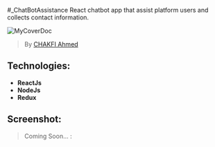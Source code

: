 #_ChatBotAssistance
React chatbot app that assist platform users and  collects contact information.

![MyCoverDoc](https://user-images.githubusercontent.com/36175107/222153466-ffb1d2ef-b977-4085-855b-7719bf76419d.png)

> By [CHAKFI Ahmed](https://www.linkedin.com/in/chakfi-ahmed/)

## Technologies:

- **ReactJs**
- **NodeJs**
- **Redux**


## Screenshot:
 > Coming Soon... : 
